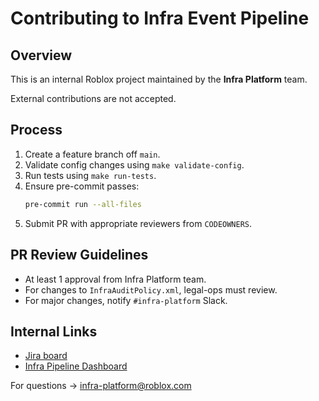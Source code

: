 # Contributing to Infra Event Pipeline

## Overview

This is an internal Roblox project maintained by the **Infra Platform** team.

External contributions are not accepted.

## Process

1. Create a feature branch off `main`.
2. Validate config changes using `make validate-config`.
3. Run tests using `make run-tests`.
4. Ensure pre-commit passes:
    ```bash
    pre-commit run --all-files
    ```
5. Submit PR with appropriate reviewers from `CODEOWNERS`.

## PR Review Guidelines

- At least 1 approval from Infra Platform team.
- For changes to `InfraAuditPolicy.xml`, legal-ops must review.
- For major changes, notify `#infra-platform` Slack.

## Internal Links

- [Jira board](https://jira.roblox.com/projects/INFRA)
- [Infra Pipeline Dashboard](https://metrics.rbx.com/d/infra_pipeline/infra-pipeline-prod)

For questions → infra-platform@roblox.com